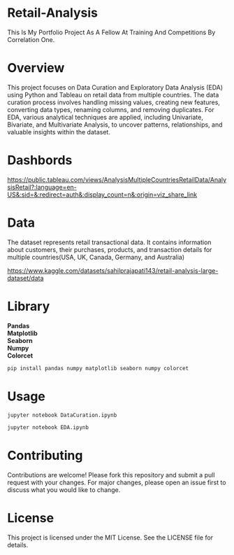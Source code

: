 # Retail-Analysis
This Is My Portfolio Project As A Fellow At Training And Competitions By Correlation One.

# Overview
This project focuses on Data Curation and Exploratory Data Analysis (EDA) using Python and Tableau on retail data from multiple countries. The data curation process involves handling missing values, creating new features, converting data types, renaming columns, and removing duplicates. For EDA, various analytical techniques are applied, including Univariate, Bivariate, and Multivariate Analysis, to uncover patterns, relationships, and valuable insights within the dataset.

# Dashbords
https://public.tableau.com/views/AnalysisMultipleCountriesRetailData/AnalysisRetail?:language=en-US&:sid=&:redirect=auth&:display_count=n&:origin=viz_share_link

# Data
The dataset represents retail transactional data. It contains information about
customers, their purchases, products, and transaction details for multiple countries(USA, UK, Canada, Germany, and Australia)

https://www.kaggle.com/datasets/sahilprajapati143/retail-analysis-large-dataset/data

# Library
**Pandas** <br/>
**Matplotlib**<br/>
**Seaborn**<br/>
**Numpy**<br/>
**Colorcet**<br/>
```bash
pip install pandas numpy matplotlib seaborn numpy colorcet
```
# Usage
```bash
jupyter notebook DataCuration.ipynb
```
```bash
jupyter notebook EDA.ipynb
```

# Contributing
Contributions are welcome! Please fork this repository and submit a pull request with your changes. For major changes, please open an issue first to discuss what you would like to change.

# License
This project is licensed under the MIT License. See the LICENSE file for details.
